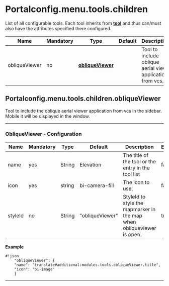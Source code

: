 # Portalconfig.menu.tools.children

List of all configurable tools. Each tool inherits from **[tool](#markdown-header-portalconfigmenutool)** and thus can/must also have the attributes specified there configured.

|Name|Mandatory|Type|Default|Description|Expert|
|----|-------------|---|-------|------------|------|
|obliqueViewer|no|**[obliqueViewer](#markdown-header-portalconfigmenutoolschildrenobliqueViewer)**||Tool to include oblique aerial view application from vcs.|false|



## Portalconfig.menu.tools.children.obliqueViewer

Tool to include the oblique aerial viewer application from vcs in the sidebar.
Mobile it will be displayed in the window.

***


### ObliqueViewer - Configuration

|Name|Mandatory|Type|Default|Description|Expert|
|----|-------------|---|-------|------------|------|
|name|yes|String|Elevation|The title of the tool or the entry in the tool list|false|
|icon|yes|string|bi-camera-fill|The icon to use.|false|
|styleId|no|String|"obliqueViewer"|StyleId to style the mapmarker in the map when obliqueviewer is open.|true|

**Example**
```
#!json
    "obliqueViewer": {
    "name": "translate#additional:modules.tools.obliqueViewer.title",
    "icon": "bi-image"
    }
```

***

